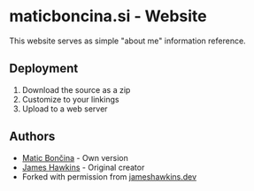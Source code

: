 # maticboncina.si - Website

This website serves as simple "about me" information reference.

## Deployment

1. Download the source as a zip
2. Customize to your linkings
3. Upload to a web server

## Authors

- [Matic Bončina](https://github.com/maticboncina) - Own version
- [James Hawkins](https://github.com/JamesHawkinss) - Original creator
- Forked with permission from [jameshawkins.dev](https://github.com/JamesHawkinss/jameshawkins.dev)
